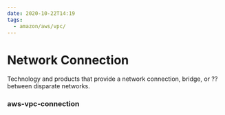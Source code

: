 ```yaml
---
date: 2020-10-22T14:19
tags:
  - amazon/aws/vpc/
---
```


# Network Connection


Technology and products that provide a network connection, bridge, or ?? between
disparate networks.


### aws-vpc-connection